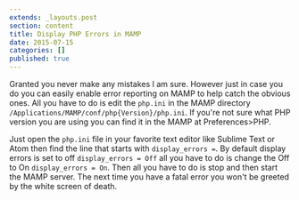```yaml
---
extends: _layouts.post
section: content
title: Display PHP Errors in MAMP
date: 2015-07-15
categories: []
published: true
---
```

Granted you never make any mistakes I am sure. However just in case you do you can  easily enable error reporting on MAMP to help catch the obvious ones. All you have to do is edit the `php.ini` in the MAMP directory `/Applications/MAMP/conf/php{Version}/php.ini`. If you're not sure what PHP version you are using you can find it in the MAMP at Preferences>PHP.

Just open the `php.ini` file in your favorite text editor like Sublime Text or Atom then find the line that starts with `display_errors =`. By default display errors is set to off `display_errors = Off` all you have to do is change the Off to On `display_errors = On`.  Then all you have to do is stop and then start the MAMP server. The next time you have a fatal error you won't be greeted by the white screen of death.
